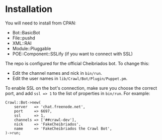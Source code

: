 # Installation

You will need to install from CPAN:

 * Bot::BasicBot
 * File::pushd
 * XML::RAI
 * Module::Pluggable
 * POE::Component::SSLify (if you want to connect with SSL)

The repo is configured for the official Cheibriados bot. To change this:

 * Edit the channel names and nick in `bin/run`.
 * Edit the user names in `lib/Crawl/Bot/Plugin/Puppet.pm`.

To enable SSL on the bot's connection, make sure you choose the correct port,
and add `ssl => 1` to the list of properties in `bin/run`. For example:

    Crawl::Bot->new(
        server   => 'chat.freenode.net',
        port     => 6697,
        ssl      => 1,
        channels => ['##crawl-dev'],
        nick     => 'FakeCheibriados',
        name     => 'FakeCheibriados the Crawl Bot',
    )->run;
